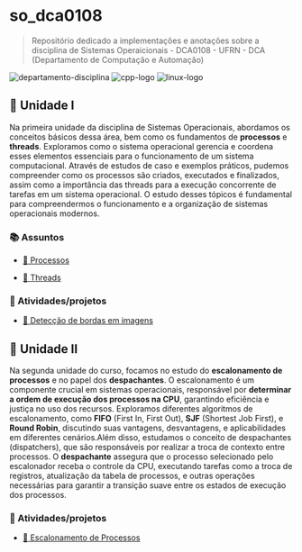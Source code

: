 # so_dca0108

> Repositório dedicado a implementações e anotações sobre a disciplina de Sistemas Operaicionais - DCA0108 - UFRN - DCA (Departamento de Computação e Automação)

![departamento-disciplina](https://img.shields.io/badge/dca-Sistemas_operacionais-blue?style=for-the-badge)
![cpp-logo](https://img.shields.io/badge/c++-black?style=for-the-badge)
![linux-logo](https://img.shields.io/badge/linux-yellow?style=for-the-badge&logo=linux&logoColor=black)

## 🚀 Unidade I

Na primeira unidade da disciplina de Sistemas Operacionais, abordamos os conceitos básicos dessa área, bem como os fundamentos de **processos** e **threads**. Exploramos como o sistema operacional gerencia e coordena esses elementos essenciais para o funcionamento de um sistema computacional. Através de estudos de caso e exemplos práticos, pudemos compreender como os processos são criados, executados e finalizados, assim como a importância das threads para a execução concorrente de tarefas em um sistema operacional. O estudo desses tópicos é fundamental para compreendermos o funcionamento e a organização de sistemas operacionais modernos.

### 📚 Assuntos

- [📝 Processos](https://github.com/CarlosG18/so_dca0108/blob/main/unidade1/assuntos/processos.md)

- [📝 Threads](https://github.com/CarlosG18/so_dca0108/blob/main/unidade1/assuntos/threads.md)

### 🎯 Atividades/projetos
- [📌 Detecção de bordas em imagens](https://github.com/CarlosG18/so_dca0108/blob/main/unidade1/u1t1/u1t1.md)

## 🚀 Unidade II

Na segunda unidade do curso, focamos no estudo do **escalonamento de processos** e no papel dos **despachantes**. O escalonamento é um componente crucial em sistemas operacionais, responsável por **determinar a ordem de execução dos processos na CPU**, garantindo eficiência e justiça no uso dos recursos. Exploramos diferentes algoritmos de escalonamento, como **FIFO** (First In, First Out), **SJF** (Shortest Job First), e **Round Robin**, discutindo suas vantagens, desvantagens, e aplicabilidades em diferentes cenários.Além disso, estudamos o conceito de despachantes (dispatchers), que são responsáveis por realizar a troca de contexto entre processos. O **despachante** assegura que o processo selecionado pelo escalonador receba o controle da CPU, executando tarefas como a troca de registros, atualização da tabela de processos, e outras operações necessárias para garantir a transição suave entre os estados de execução dos processos.

### 🎯 Atividades/projetos

- [📌 Escalonamento de Processos](./unidade2/u2t1/u2t1.md)
